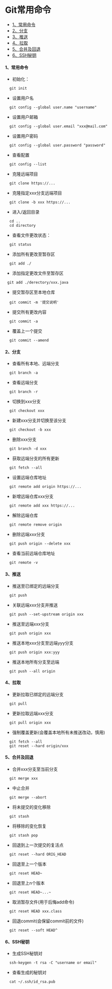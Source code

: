 Git常用命令
===============

<!-- GFM-TOC -->
* [1、常用命令](#1常用命令)
* [2、分支](#2分支)
* [3、推送](#3推送)
* [4、拉取](#4拉取)
* [5、合并及回退](#5合并及回退)
* [6、SSH秘钥](#6SSH秘钥)
<!-- GFM-TOC -->

#### 1、常用命令

- 初始化：
```shell
  git init
```

- 设置用户名
```shell
  git config --global user.name "username"
```

- 设置用户邮箱
```shell
  git config --global user.email "xxx@mail.com"
```

- 设置用户密码
```shell
  git config --global user.password "password"
```

- 查看配置
```shell
  git config --list
```

- 克隆远端项目
```shell
  git clone https://...
```

- 克隆指定xxx分支远端项目
```shell
  git clone -b xxx https://...
```

- 进入/返回目录
```shell
  cd ..
  cd directory
```

- 查看文件更改状态：
```shell
  git status
```

- 添加所有更改至暂存区
```shell
  git add ./
```

- 添加指定更改文件至暂存区
```shell
 git add ./derectory/xxx.java
```

- 提交暂存区至本地仓库
```shell
  git commit -m '提交说明'
```

- 提交所有更改内容
```shell
  git commit -a
```

- 覆盖上一个提交
```shell
  git commit --amend
```

#### 2、分支

- 查看所有本地、远端分支
```shell
  git branch -a
```

- 查看远端分支
```shell
  git branch -r
```

- 切换到xxx分支
```shell
  git checkout xxx
```

- 新建xxx分支并切换至该分支
```shell
  git checkout -b xxx
```

- 删除xxx分支
```shell
  git branch -d xxx
```

- 获取远端分支的所有更新
```shell
  git fetch --all
```

- 设置远端仓库地址
```shell
  git remote add origin https://...
```

- 新增远端仓库xxx分支
```shell
  git remote add xxx https://...
```

- 解除远端仓库
```shell
  git remote remove origin
```

- 删除远端xxx分支
```shell
  git push origin --delete xxx
```

- 查看当前远端仓库地址
```shell
  git remote -v
```

#### 3、推送

- 推送至已绑定的远端分支
```shell
  git push
```

- 关联远端xxx分支并推送
```shell
  git push --set-upstream origin xxx
```

- 推送至远端xxx分支
```shell
  git push origin xxx
```

- 推送本地xxx分支至远端yyy分支
```shell
  git push origin xxx:yyy
```

- 推送本地所有分支至远端
```shell
  git push --all origin
```

#### 4、拉取

- 更新拉取已绑定的远端分支
```shell
  git pull
```

- 更新拉取远端xxx分支
```shell
  git pull origin xxx
```

- 强制覆盖更新(会覆盖本地所有未推送改动，慎用)
```shell
  git fetch --all
  git reset --hard origin/xxx
```

#### 5、合并及回退

- 合并xxx分支至当前分支
```shell
  git merge xxx
```

- 中止合并
```shell
  git merge --abort
```

- 将未提交的变化移除
```shell
  git stash
```

- 将移除的变化恢复
```shell
  git stash pop
```

- 回退到上一次提交的复活点
```shell
  git reset --hard ORIG_HEAD
```

- 回退至上一个版本
```shell
  git reset HEAD~
```

- 回退至上n个版本
```shell
  git reset HEAD~...~
```

- 取消暂存文件(用于后悔add命令)
```shell
  git reset HEAD xxx.class
```

- 回退commit(会保留commit前的文件)
```shell
  git reset --soft HEAD^
```

#### 6、SSH秘钥

- 生成SSH秘钥对
```shell
  ssh-keygen -t rsa -C "username or email"
```

- 查看生成的秘钥对
```shell
  cat ~/.ssh/id_rsa.pub
```
